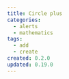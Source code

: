 ```yaml
---
title: Circle plus
categories:
  - alerts
  - mathematics
tags:
  - add
  - create
created: 0.2.0
updated: 0.19.0
---
```

